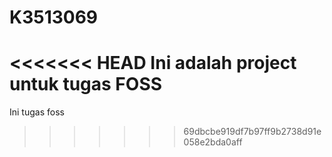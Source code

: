 # K3513069
<<<<<<< HEAD
Ini adalah project untuk tugas FOSS 
=======
Ini tugas foss
>>>>>>> 69dbcbe919df7b97ff9b2738d91e058e2bda0aff
